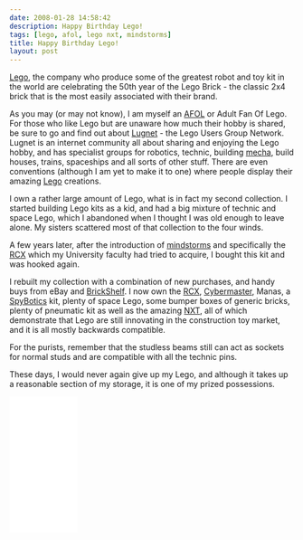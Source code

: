 ```yaml
---
date: 2008-01-28 14:58:42
description: Happy Birthday Lego!
tags: [lego, afol, lego nxt, mindstorms]
title: Happy Birthday Lego!
layout: post
---
```

[Lego](/wiki/lego "The best known construction toy"), the company who produce some of the greatest robot and toy kit in the world are celebrating the 50th year of the Lego Brick - the classic 2x4 brick that is the most easily associated with their brand.

As you may (or may not know), I am myself an [AFOL](/wiki/afol.html "Adult Fan Of Lego") or Adult Fan Of Lego. For those who like Lego but are unaware how much their hobby is shared, be sure to go and find out about [Lugnet](/wiki/lugnet.html "Lego Users Group Network") - the Lego Users Group Network. Lugnet is an internet community all about sharing and enjoying the Lego hobby, and has specialist groups for robotics, technic, building [mecha](/wiki/mecha.html "Large Robotic Suits"), build houses, trains, spaceships and all sorts of other stuff. There are even conventions (although I am yet to make it to one) where people display their amazing [Lego](/wiki/lego.html "The best known construction toy") creations.

I own a rather large amount of Lego, what is in fact my second collection. I started building Lego kits as a kid, and had a big mixture of technic and space Lego, which I abandoned when I thought I was old enough to leave alone. My sisters scattered most of that collection to the four winds.

A few years later, after the introduction of [mindstorms](/wiki/mindstorms.html "A Robotic construction toy system from Lego") and specifically the [RCX](/wiki/lego_rcx.html "The Lego Robot Command Explorer") which my University faculty had tried to acquire, I bought this kit and was hooked again.

I rebuilt my collection with a combination of new purchases, and handy buys from eBay and [BrickShelf](/wiki/brickshelf.html "A gallery for Lego Creations"). I now own the [RCX](/wiki/lego_rcx.html "The Lego Robot Command Explorer"), [Cybermaster](/wiki/cybermaster "CyberMaster"), Manas, a [SpyBotics](/wiki/spybotics.html "Lego Programmable robot kits") kit, plenty of space Lego, some bumper boxes of generic bricks, plenty of pneumatic kit as well as the amazing [NXT](/wiki/nxt.html "Legos NeXT generation robotics kit"), all of which demonstrate that Lego are still innovating in the construction toy market, and it is all mostly backwards compatible.

For the purists, remember that the studless beams still can act as sockets for normal studs and are compatible with all the technic pins.

These days, I would never again give up my Lego, and although it takes up a reasonable section of my storage, it is one of my prized possessions.

<iframe style="width:120px;height:240px;" marginwidth="0" marginheight="0" scrolling="no" frameborder="0" src="//ws-eu.amazon-adsystem.com/widgets/q?ServiceVersion=20070822&OneJS=1&Operation=GetAdHtml&MarketPlace=GB&source=ss&ref=as_ss_li_til&ad_type=product_link&tracking_id=orionrobots-21&language=en_GB&marketplace=amazon&region=GB&placement=B082WD5YV9&asins=B082WD5YV9&linkId=e40e6e6802507d8646f3131923f1dea1&show_border=true&link_opens_in_new_window=true"></iframe><!-- lego mindstorms review 2021 -->
